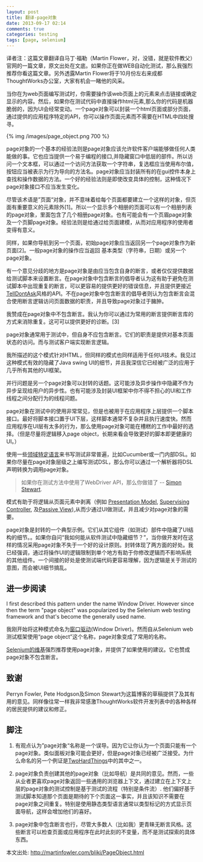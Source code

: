 ```yaml
---
layout: post
title: 翻译-page对象
date: 2013-09-17 02:14
comments: true
categories: testing
tags: [page, selenium]
---
```


译者注：这篇文章翻译自马丁·福勒（Martin Flower，对，没错，就是软件教父）官网的一篇文章，原文出处在文底。如果你正在做WEB自动化测试，那么我强烈推荐你看这篇文章。另外透露Martin Flower将于10月份左右来成都ThoughtWorks办公室，大家有机会一睹他的风采。

<!-- more -->


当你在为web页面编写测试时，你需要操作该web页面上的元素来点击链接或确定显示的内容。然后，如果你在测试代码中直接操作html元素,那么你的代码是机器脆弱的，因为UI会经常变动。一个page对象可以封装一个html页面或部分页面，通过提供的应用程序特定的API，你可以操作页面元素而不需要在HTML中四处搜寻。

{% img /images/page_object.png 700 %}

page对象的一个基本的经验法则是page对象应该允许软件客户端能够做任何人类能做的事。它也应当提供一个易于编程的接口,并隐藏窗口中低层的部件。所以访问一个文本框，可以通过一个访问方法获取一个字符串，复选框应当使用布尔值，按钮应当被表示为行为导向的方法名。page对象应当封装所有的在gui控件本身上查找和操作数据的方法。一个好的经验法则是即使改变具体的控制，这种情况下page对象接口不应当发生变化。

尽管该术语是”页面“对象，并不意味着给每个页面都要建立一个这样的对象，但页面有重要意义的元素除外[1]。所以一个显示多个相册的页面可以有一个相册列表的page对象，里面包含了几个相册page对象。也有可能会有一个页眉page对象及一个页脚page对象。经验法则是给通过给页面建模，从而对应用程序的使用者变得有意义。

同样，如果你导航到另一个页面，初始page对象应当返回另一个page对象作为新页面[2]。一般page对象的操作应当返回     基本类型（字符串，日期）或另一个page对象。

有一个意见分歧的地方是page对象是由应当包含自身的断言，或者仅仅提供数据给测试脚本来设置断言。在page对象中包含断言的倡导者认为这有助于避免在测试脚本中出现重复的断言，可以更容易的提供更好的错误信息，并且提供更接近[TellDontAsk](http://martinfowler.com/bliki/TellDontAsk.html )风格的API。不在page对象中包含断言的倡导者则认为包含断言会混合使用断言逻辑访问页面数据的职责，并且导致page对象过于臃肿。

我赞成在page对象中不包含断言。我认为你可以通过为常用的断言提供断言库的方式来消除重复。这可可以提供更好的诊断。[3]

page对象通常用于测试中，但自身不应包含断言。它们的职责是提供对基本页面状态的访问。而与测试客户端实现断言逻辑。

我所描述的这个模式针对HTML，但同样的模式也同样适用于任何UI技术。我见过这种模式有效的隐藏了Java swing UI的细节，并且我深信它已经被广泛的应用于几乎所有其他的UI框架。

并行问题是另一个page对象可以封转的话题。这可能涉及异步操作中隐藏不作为异步呈现给用户的异步性。也有可能涉及封装UI框架中你不得不担心的UI和工作线程之间分配行为的线程问题。

page对象在测试中的使用非常常见，但是也被用于在应用程序上层提供一个脚本接口。最好将脚本接口置于UI下层，这样脚本通常不复杂并且执行速度快。然而应用程序在UI层有太多的行为，那么使用page对象可能在槽糕的工作中最好的选择。（但是尽量将逻辑移入page object，长期来看会导致更好的脚本即更健康的UI。）

使用一些[领域特定语言](http://martinfowler.com/bliki/DomainSpecificLanguage.html )来书写测试非常普遍，比如Cucumber或一门内部DSL。如果你尽量在page对象层级之上编写测试DSL，那么你可以通过一个解析器将DSL声明转换为调用page对象。

> 如果你在测试方法中使用了WebDriver API，那么你做错了 -- [Simon Stewart](http://blog.rocketpoweredjetpants.com/ ).


模式有助于将逻辑从页面元素中剥离（例如 [Presentation Model](http://martinfowler.com/eaaDev/PresentationModel.html ), [Supervising Controller](http://martinfowler.com/eaaDev/SupervisingPresenter.html ), 及[Passive View](http://martinfowler.com/eaaDev/PassiveScreen.html )),从而少通过UI做测试，并且减少对page对象的需要。 

page对象是封转的一个典型示例。它们从其它组件（如测试）部件中隐藏了UI结构的细节。。如果你自问“我如何能从软件测试中隐藏细节？”，当你做开发时在这样的情况采用page对象不失于一个好的设计原则。封转体现了两方面的好处。我已经强调，通过将操作UI的逻辑限制到单个地方有助于你修改逻辑而不影响系统的其他组件。一个间接的好处是使测试端代码更容易理解，因为逻辑是关于测试的意图，而会被UI细节搞乱。


## 进一步阅读

I first described this pattern under the name Window Driver. However since then the term "page object" was popularized by the Selenium web testing framework and that's become the generally used name.

我刚开始将这种模式命名为[窗口驱动](http://martinfowler.com/eaaDev/WindowDriver.html )(Window Driver)。然而自从Selenium web测试框架使用“page object”这个名称，page对象变成了常用的名称。


[Selenium的维基](https://code.google.com/p/selenium/wiki/PageObjects )强烈推荐使用page对象，并提供了如果使用的建议。它也赞成page对象不包含断言。


## 致谢

Perryn Fowler, Pete Hodgson及Simon Stewart为这篇博客的草稿提供了及其有用的意见。同样像往常一样我非常感激ThoughtWorks软件开发列表中的各种各样的居民提供的建议和修正。

## 脚注

1. 有观点认为”page对象“名称是一个误导。因为它让你认为一个页面只能有一个page对象。类似面板对象可能会更好，但是page对象已经被广泛接受。为什么命名的另一个例证是[TwoHardThings](http://martinfowler.com/bliki/TwoHardThings.html )中的其中之一。


2. page对象负责创建其他的page对象（比如导航）是共同的意见。然而，一些从业者更喜欢page对象返回一些通用的浏览器上下文，通过建立在上下文上层的page对象的测试控制是基于测试的流程（特别是条件流）.
他们偏好基于测试脚本知道那个页面是期待的下个页面这一事实，并且该知识不需要在page对象之间重复。特别是使用静态类型语言通常以类型标记的方式显示页面导航，这样会增加他们的喜好。

3. page对象中包含断言也行，尽管大多数人（比如我）更青睐无断言风格。这些断言可以检查页面或应用程序在此时此刻的不变量，而不是测试探索的具体东西。


本文出处: <http://martinfowler.com/bliki/PageObject.html>

